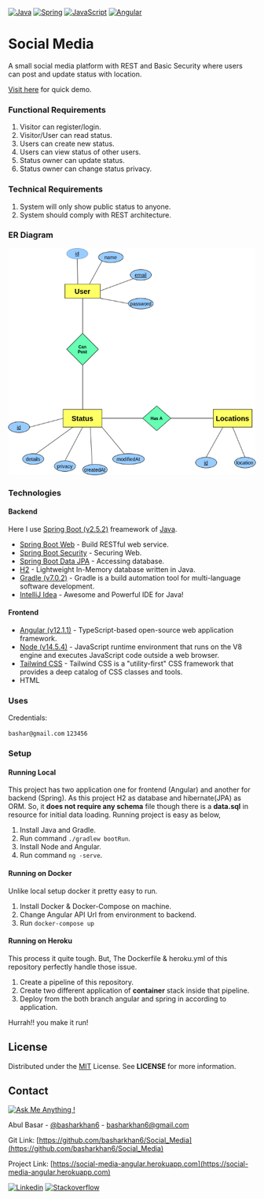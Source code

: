 [![Java](https://img.shields.io/badge/java-%23ED8B00.svg?&style=for-the-badge&logo=java&logoColor=white)](https://www.oracle.com/java)
[![Spring](https://img.shields.io/badge/spring%20-%236DB33F.svg?&style=for-the-badge&logo=spring&logoColor=white)](https://spring.io)
[![JavaScript](https://img.shields.io/badge/javascript%20-%23323330.svg?&style=for-the-badge&logo=javascript&logoColor=%23F7DF1E)](https://developer.mozilla.org/en-US/docs/Web/JavaScript)
[![Angular](https://img.shields.io/badge/angular%20-%23DD0031.svg?&style=for-the-badge&logo=angular&logoColor=white)](https://angular.io)


# Social Media
A small social media platform with REST and Basic Security where users can post and update status with location.

[Visit here](https://social-media-angular.herokuapp.com/) for quick demo.


### Functional Requirements
1. Visitor can register/login.
2. Visitor/User can read status.
3. Users can create new status.
4. Users can view status of other users.
5. Status owner can update status.
6. Status owner can change status privacy.


### Technical Requirements
1. System will only show public status to anyone.
2. System should comply with REST architecture.


### ER Diagram
![Diagram](erd.png)


### Technologies
#### Backend
Here I use [Spring Boot (v2.5.2)](https://spring.io/projects/spring-boot) freamework of [Java](https://www.oracle.com/java/).
* [Spring Boot Web](https://spring.io/projects/spring-boot) - Build RESTful web service.
* [Spring Boot Security](https://spring.io/guides/gs/securing-web) - Securing Web.
* [Spring Boot Data JPA](https://spring.io/guides/gs/accessing-data-jpa) - Accessing database.
* [H2](https://www.h2database.com) - Lightweight In-Memory database written in Java.
* [Gradle (v7.0.2)](https://gradle.org) - Gradle is a build automation tool for multi-language software development.
* [IntelliJ Idea](https://www.jetbrains.com/idea) - Awesome and Powerful IDE for Java!
#### Frontend
* [Angular (v12.1.1)](https://angular.io) - TypeScript-based open-source web application framework.
* [Node (v14.5.4)](https://nodejs.org) - JavaScript runtime environment that runs on the V8 engine and executes JavaScript code outside a web browser.
* [Tailwind CSS](https://tailwindcss.com/) - Tailwind CSS is a "utility-first" CSS framework that provides a deep catalog of CSS classes and tools.
* HTML


### Uses
Credentials:

`bashar@gmail.com` `123456`

### Setup
#### Running Local
This project has two application one for frontend (Angular) and another for backend (Spring).
As this project H2 as database and hibernate(JPA) as ORM. So, it **does not require any schema** file 
though there is a **data.sql** in resource for initial data loading. Running project is easy as below,

1. Install Java and Gradle.
2. Run command ``./gradlew bootRun``.
3. Install Node and Angular.
4. Run command ``ng -serve``.

#### Running on Docker
Unlike local setup docker it pretty easy to run.

1. Install Docker & Docker-Compose on machine.
2. Change Angular API Url from environment to backend.
2. Run ``docker-compose up``


#### Running on Heroku
This process it quite tough. But, The Dockerfile & heroku.yml of this repository perfectly handle those issue.

1. Create a pipeline of this repository.
2. Create two different application of **container** stack inside that pipeline.
3. Deploy from the both branch angular and spring in according to application.

Hurrah!! you make it run!


## License
Distributed under the [MIT](https://opensource.org/licenses/MIT) License. See **LICENSE** for more information.



## Contact
[![Ask Me Anything !](https://img.shields.io/badge/Ask%20me-anything-1abc9c.svg)](https://GitHub.com/Naereen/ama)

Abul Basar - [@basharkhan6](https://facebook.com/basharkhan6) - basharkhan6@gmail.com

Git Link: [https://github.com/basharkhan6/Social_Media](https://github.com/basharkhan6/Social_Media)

Project Link: [https://social-media-angular.herokuapp.com](https://social-media-angular.herokuapp.com)

[![Linkedin](https://img.shields.io/badge/linkedin%20-%230077B5.svg?&style=for-the-badge&logo=linkedin&logoColor=white)](https://www.linkedin.com/in/abulbasar7/)
[![Stackoverflow](https://img.shields.io/badge/-Stack%20overflow-FE7A16?style=for-the-badge&logo=stack-overflow&logoColor=white)](https://stackoverflow.com/users/story/9582577)
